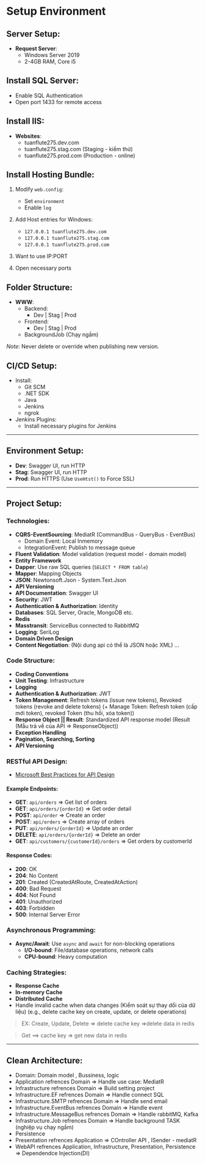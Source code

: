 # Setup Environment

## Server Setup:

- **Request Server**:
  - Windows Server 2019
  - 2-4GB RAM, Core i5

## Install SQL Server:

- Enable SQL Authentication
- Open port 1433 for remote access

## Install IIS:

- **Websites**:
  - tuanflute275.dev.com
  - tuanflute275.stag.com (Staging - kiểm thử)
  - tuanflute275.prod.com (Production - online)

## Install Hosting Bundle:

1. Modify `web.config`:
   - Set `environment`
   - Enable `log`
2. Add Host entries for Windows:

   - `127.0.0.1 tuanflute275.dev.com`
   - `127.0.0.1 tuanflute275.stag.com`
   - `127.0.0.1 tuanflute275.prod.com`

3. Want to use IP:PORT
4. Open necessary ports

## Folder Structure:

- **WWW**:
  - Backend:
    - Dev | Stag | Prod
  - Frontend:
    - Dev | Stag | Prod
  - BackgroundJob (Chạy ngầm)

_Note_: Never delete or override when publishing new version.

## CI/CD Setup:

- Install:
  - Git SCM
  - .NET SDK
  - Java
  - Jenkins
  - ngrok
- Jenkins Plugins:
  - Install necessary plugins for Jenkins

---

## Environment Setup:

- **Dev**: Swagger UI, run HTTP
- **Stag**: Swagger UI, run HTTP
- **Prod**: Run HTTPS (Use `UseHtst()` to Force SSL)

---

## Project Setup:

### Technologies:

- **CQRS-EventSourcing**: MediatR (CommandBus - QueryBus - EventBus)
  - Domain Event: Local Inmemory
  - IntegrationEvent: Publish to message queue
- **Fluent Validation**: Model validation (request model - domain model)
- **Entity Framework**
- **Dapper**: Use raw SQL queries (`SELECT * FROM table`)
- **Mapper**: Mapping Objects
- **JSON**: Newtonsoft.Json - System.Text.Json
- **API Versioning**
- **API Documentation**: Swagger UI
- **Security**: JWT
- **Authentication & Authorization**: Identity
- **Databases**: SQL Server, Oracle, MongoDB etc.
- **Redis**
- **Masstransit**: ServiceBus connected to RabbitMQ
- **Logging**: SeriLog
- **Domain Driven Design**
- **Content Negotiation**: (Nội dung api có thể là JSON hoặc XML)
  ...

### Code Structure:

- **Coding Conventions**
- **Unit Testing**: Infrastructure
- **Logging**
- **Authentication & Authorization**: JWT
- **Token Management**: Refresh tokens (issue new tokens), Revoked tokens (revoke and delete tokens) (+ Manage Token: Refresh token (cấp mới token), revoked Token (thu hồi, xóa token))
- **Response Object || Result**: Standardized API response model (Result (Mẫu trả về của API => ResponseObject))
- **Exception Handling**
- **Pagination, Searching, Sorting**
- **API Versioning**

### RESTful API Design:

- [Microsoft Best Practices for API Design](https://learn.microsoft.com/en-us/azure/architecture/best-pratices/api-design)

#### Example Endpoints:

- **GET**: `api/orders` => Get list of orders
- **GET**: `api/orders/{orderId}` => Get order detail
- **POST**: `api/order` => Create an order
- **POST**: `api/orders` => Create array of orders
- **PUT**: `api/orders/{orderId}` => Update an order
- **DELETE**: `api/orders/{orderId}` => Delete an order
- **GET**: `api/customers/{customerId}/orders` => Get orders by customerId

#### Response Codes:

- **200**: OK
- **204**: No Content
- **201**: Created (CreatedAtRoute, CreatedAtAction)
- **400**: Bad Request
- **404**: Not Found
- **401**: Unauthorized
- **403**: Forbidden
- **500**: Internal Server Error

### Asynchronous Programming:

- **Async/Await**: Use `async` and `await` for non-blocking operations
  - **I/O-bound**: File/database operations, network calls
  - **CPU-bound**: Heavy computation

### Caching Strategies:

- **Response Cache**
- **In-memory Cache**
- **Distributed Cache**
- Handle invalid cache when data changes (Kiểm soát sự thay dổi của dữ liệu) (e.g., delete cache key on create, update, or delete operations)

>EX: Create, Update, Delete => delete cache key =>delete data in redis

>Get ==> cache key => get new data in redis

---

## Clean Architecture:

- Domain: Domain model , Bussiness, logic
- Application refrences Domain => Handle use case: MediatR
- Infrastructure refrences Domain => Build setting project
- Infrastructure.EF refrences Domain => Handle connect SQL
- Infrastructure.SMTP refrences Domain => Handle send email
- Infrastructure.EventBus refrences Domain => Handle event
- Infrastructure.MessageBus refrences Domain => Handle rabbitMQ, Kafka
- Infrastructure.Job refrences Domain => Handle background TASK (nghiệp vụ chạy ngầm)
- Persistence
- Presentation refrences Application => COntroller API , ISender - mediatR
- WebAPI refrences Application, Infrastructure, Presentation, Persistence  => Dependendce Injection(DI)
